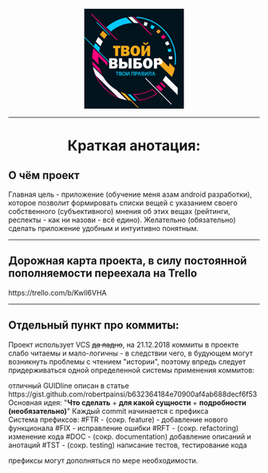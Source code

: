 <p align="center"><img src=".gitimage/logo_frame_text.png" height="200" width="200"></p>

---

<h1 align=center>Краткая анотация:</h1>

<h2>О чём проект</h2>

<p>Главная цель - приложение (обучение меня азам android разработки), которое позволит 
формировать списки вещей с указанием своего собственного (субъективного) мнения об этих вещах 
(рейтинги, респекты - как ни назови - всё едино). Желательно (обязательно) сделать приложение 
удобным и интуитивно понятным. </p>

***

<h2>Дорожная карта проекта, в силу постоянной пополняемости переехала на Trello</h2>
<p><a>https://trello.com/b/Kwll6VHA</a></p>

***

<h2>  Отдельный пункт про коммиты:  </h2>

<p>Проект использует VCS <s>да ладно</s>, на 21.12.2018 коммиты в проекте слабо читаемы и мало-логичны
- в следствии чего, в будующем могут возникнуть проблемы с чтением "истории", поэтому впредь
следует придерживаться одной определенной системы применения коммитов:</p>
отличный GUIDline описан в статье <a>https://gist.github.com/robertpainsi/b632364184e70900af4ab688decf6f53</a>
Основная идея: "<b>Что сделать</b> + <b>для какой сущности</b> + <b>подробности (необязательно)</b>"
Каждый commit начинается с префикса
<div>Система префиксов:
#FTR - (сокр. feature) - добавление нового функционала
#FIX - исправление ошибки
#RFT - (сокр. refactoring) изменение кода
#DOC - (сокр. documentation) добавление описаний и анотаций
#TST - (сокр. testing) написание тестов, тестирование кода

префиксы могут дополняться по мере необходимости.
</div>